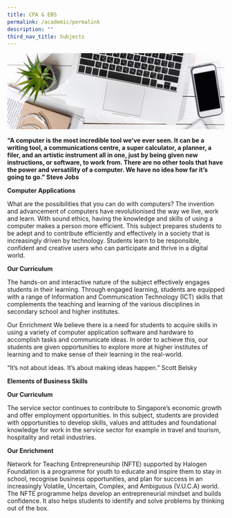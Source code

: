 ```yaml
---
title: CPA & EBS
permalink: /academic/permalink
description: ""
third_nav_title: Subjects
---
```



![](/images/cpaebs.jpg)

**“A computer is the most incredible tool we’ve ever seen. It can be a writing tool, a communications centre, a super calculator, a planner, a filer, and an artistic instrument all in one, just by being given new instructions, or software, to work from. There are no other tools that have the power and versatility of a computer. We have no idea how far it’s going to go.”
Steve Jobs**

**Computer Applications**

What are the possibilities that you can do with computers? The invention and advancement of computers have revolutionised the way we live, work and learn. With sound ethics, having the knowledge and skills of using a computer makes a person more efficient. This subject prepares students to be adept and to contribute efficiently and effectively in a society that is increasingly driven by technology. Students learn to be responsible, confident and creative users who can participate and thrive in a digital world.

**Our Curriculum**

The hands-on and interactive nature of the subject effectively engages students in their learning. Through engaged learning, students are equipped with a range of Information and Communication Technology (ICT) skills that complements the teaching and learning of the various disciplines in secondary school and higher institutes.

Our Enrichment
We believe there is a need for students to acquire skills in using a variety of computer application software and hardware to accomplish tasks and communicate ideas. In order to achieve this, our students are given opportunities to explore more at higher institutes of learning and to make sense of their learning in the real-world.

“It’s not about ideas. It’s about making ideas happen.”
Scott Belsky

**Elements of Business Skills**

**Our Curriculum**

The service sector continues to contribute to Singapore’s economic growth and offer employment opportunities. In this subject, students are provided with opportunities to develop skills, values and attitudes and foundational knowledge for work in the service sector for example in travel and tourism, hospitality and retail industries.

**Our Enrichment**

Network for Teaching Entrepreneurship (NFTE) supported by Halogen Foundation is a programme for youth to educate and inspire them to stay in school, recognise business opportunities, and plan for success in an increasingly Volatile, Uncertain, Complex, and Ambiguous (V.U.C.A) world. The NFTE programme helps develop an entrepreneurial mindset and builds confidence. It also helps students to identify and solve problems by thinking out of the box.